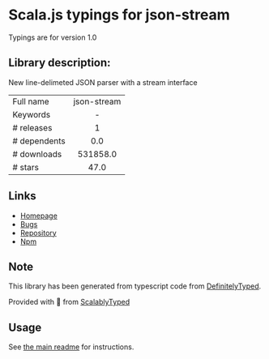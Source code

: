 
# Scala.js typings for json-stream

Typings are for version 1.0

## Library description:
New line-delimeted JSON parser with a stream interface

|                    |                 |
| ------------------ | :-------------: |
| Full name          | json-stream |
| Keywords           | - |
| # releases         | 1 |
| # dependents       | 0.0 |
| # downloads        | 531858.0 |
| # stars            | 47.0 |

## Links
- [Homepage](https://github.com/mmalecki/json-stream)
- [Bugs](https://github.com/mmalecki/json-stream/issues)
- [Repository](https://github.com/mmalecki/json-stream)
- [Npm](https://www.npmjs.com/package/json-stream)
    


## Note
This library has been generated from typescript code from [DefinitelyTyped](https://definitelytyped.org).

Provided with :purple_heart: from [ScalablyTyped](https://github.com/oyvindberg/ScalablyTyped)

## Usage
See [the main readme](../../readme.md) for instructions.


